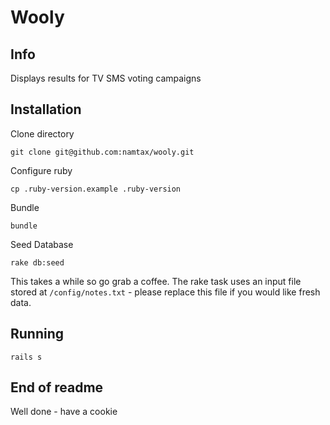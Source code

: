 # Wooly

## Info

Displays results for TV SMS voting campaigns

## Installation

Clone directory

```
git clone git@github.com:namtax/wooly.git
```

Configure ruby

```
cp .ruby-version.example .ruby-version
```

Bundle

```
bundle
```

Seed Database

```
rake db:seed
```
This takes a while so go grab a coffee.
The rake task uses an input file stored at ``` /config/notes.txt ``` - please replace this file if you would like fresh data.


## Running

```
rails s
```

## End of readme

Well done - have a cookie